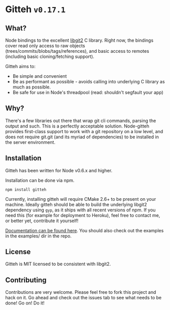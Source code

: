 # Gitteh `v0.17.1`

## What?

Node bindings to the excellent [libgit2](http://libgit2.github.com) C library. Right now, the bindings cover read only access to raw objects (trees/commits/blobs/tags/references), and basic access to remotes (including basic cloning/fetching support).

Gitteh aims to:

* Be simple and convenient
* Be as performant as possible - avoids calling into underlying C library as much as possible.
* Be safe for use in Node's threadpool (read: shouldn't segfault your app)

## Why?

There's a few libraries out there that wrap git cli commands, parsing the output and such. This is a perfectly acceptable solution. Node-gitteh provides first-class support to work with a git repository on a low level, and does not require git.git (and its myriad of dependencies) to be installed in the server environment.

## Installation

Gitteh has been written for Node v0.6.x and higher.

Installation can be done via npm.

	npm install gitteh

Currently, installing gitteh will require CMake 2.6+ to be present on your machine. Ideally gitteh should be able to build the underlying libgit2 dependency using `gyp`, as it ships with all recent versions of npm. If you need this (for example for deployment to Heroku), feel free to contact me, or better yet, contribute it yourself!

[Documentation can be found here](http://libgit2.github.com/node-gitteh/docs/index.html). You should also check out the examples in the examples/ dir in the repo.

## License

Gitteh is MIT licensed to be consistent with libgit2.

## Contributing

Contributions are very welcome. Please feel free to fork this project and hack on it. Go ahead and check out the issues tab to see what needs to be done! Go on! Do it!